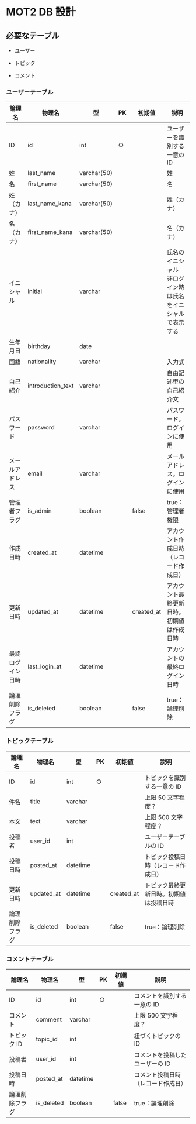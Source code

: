 # MOT2 DB 設計

## 必要なテーブル

- ユーザー

- トピック

- コメント

### ユーザーテーブル

| 論理名           | 物理名            | 型          | PK  | 初期値     | 説明                                                            |
| ---------------- | ----------------- | ----------- | --- | ---------- | --------------------------------------------------------------- |
| ID               | id                | int         | ○   |            | ユーザーを識別する一意の ID                                     |
| 姓               | last_name         | varchar(50) |     |            | 姓                                                              |
| 名               | first_name        | varchar(50) |     |            | 名                                                              |
| 姓（カナ）       | last_name_kana    | varchar(50) |     |            | 姓（カナ）                                                      |
| 名（カナ）       | first_name_kana   | varchar(50) |     |            | 名（カナ）                                                      |
| イニシャル       | initial           | varchar     |     |            | 氏名のイニシャル<br /> 非ログイン時は氏名をイニシャルで表示する |
| 生年月日         | birthday          | date        |     |            |                                                                 |
| 国籍             | nationality       | varchar     |     |            | 入力式                                                          |
| 自己紹介         | introduction_text | varchar     |     |            | 自由記述型の自己紹介文                                          |
| パスワード       | password          | varchar     |     |            | パスワード。ログインに使用                                      |
| メールアドレス   | email             | varchar     |     |            | メールアドレス。ログインに使用                                  |
| 管理者フラグ     | is_admin          | boolean     |     | false      | true：管理者権限                                                |
| 作成日時         | created_at        | datetime    |     |            | アカウント作成日時（レコード作成日）                            |
| 更新日時         | updated_at        | datetime    |     | created_at | アカウント最終更新日時。初期値は作成日時                        |
| 最終ログイン日時 | last_login_at     | datetime    |     |            | アカウントの最終ログイン日時                                    |
| 論理削除フラグ   | is_deleted        | boolean     |     | false      | true：論理削除                                                  |

### トピックテーブル

| 論理名         | 物理名     | 型       | PK   | 初期値     | 説明                                   |
| -------------- | ---------- | -------- | ---- | ---------- | -------------------------------------- |
| ID             | id         | int      | ○    |            | トピックを識別する一意の ID            |
| 件名           | title      | varchar  |      |            | 上限 50 文字程度？                     |
| 本文           | text       | varchar  |      |            | 上限 500 文字程度？                    |
| 投稿者         | user_id    | int      |      |            | ユーザーテーブルの ID                  |
| 投稿日時       | posted_at  | datetime |      |            | トピック投稿日時（レコード作成日）     |
| 更新日時       | updated_at | datetime |      | created_at | トピック最終更新日時。初期値は投稿日時 |
| 論理削除フラグ | is_deleted | boolean  |      | false      | true：論理削除                         |

### コメントテーブル

| 論理名         | 物理名     | 型       | PK  | 初期値 | 説明                               |
| -------------- | ---------- | -------- | --- | ------ | ---------------------------------- |
| ID             | id         | int      | ○   |        | コメントを識別する一意の ID        |
| コメント       | comment    | varchar  |     |        | 上限 500 文字程度？                |
| トピック ID    | topic_id   | int      |     |        | 紐づくトピックの ID                |
| 投稿者         | user_id    | int      |     |        | コメントを投稿したユーザーの ID    |
| 投稿日時       | posted_at  | datetime |     |        | コメント投稿日時（レコード作成日） |
| 論理削除フラグ | is_deleted | boolean  |     | false  | true：論理削除                     |
